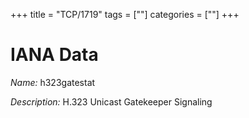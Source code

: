 +++
title = "TCP/1719"
tags = [""]
categories = [""]
+++

# IANA Data

_Name:_ h323gatestat

_Description:_ H.323 Unicast Gatekeeper Signaling


